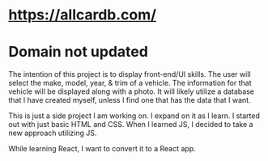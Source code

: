 # https://allcardb.com/
# Domain not updated

The intention of this project is to display front-end/UI skills. 
The user will select the make, model, year, & trim of a vehicle. 
The information for that vehicle will be displayed along with a photo.
It will likely utilize a database that I have created myself, unless I find one that has the data that I want.


This is just a side project I am working on. 
I expand on it as I learn. I started out with just basic HTML and CSS. 
When I learned JS, I decided to take a new approach utilizing JS.

While learning React, I want to convert it to a React app.

